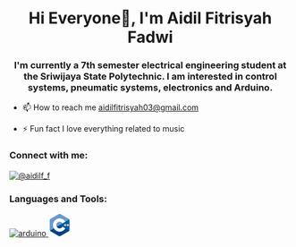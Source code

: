 <h1 align="center">Hi Everyone👋, I'm Aidil Fitrisyah Fadwi</h1>
<h3 align="center">I'm currently a 7th semester electrical engineering student at the Sriwijaya State Polytechnic. I am interested in control systems, pneumatic systems, electronics and Arduino.</h3>

- 📫 How to reach me aidilfitrisyah03@gmail.com

- ⚡ Fun fact I love everything related to music

<h3 align="left">Connect with me:</h3>
<p align="left">
<a href="https://instagram.com/@aidilf_f" target="blank"><img align="center" src="https://raw.githubusercontent.com/rahuldkjain/github-profile-readme-generator/master/src/images/icons/Social/instagram.svg" alt="@aidilf_f" height="30" width="40" /></a>
</p>

<h3 align="left">Languages and Tools:</h3>
<p align="left"> <a href="https://www.arduino.cc/" target="_blank" rel="noreferrer"> <img src="https://cdn.worldvectorlogo.com/logos/arduino-1.svg" alt="arduino" width="40" height="40"/> </a> <a href="https://www.w3schools.com/cpp/" target="_blank" rel="noreferrer"> <img src="https://raw.githubusercontent.com/devicons/devicon/master/icons/cplusplus/cplusplus-original.svg" alt="cplusplus" width="40" height="40"/> </a> </p>
